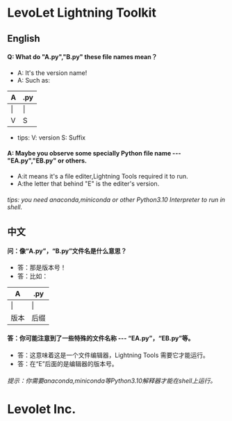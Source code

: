 # LevoLet Lightning Toolkit
## English
#### Q: What do "A.py","B.py" these file names mean？
- A: It's the version name!
- A: Such as:

| A | .py |
| --- | --- |
| \| | \| | 
| V | S |

- tips: V: version S: Suffix
#### A: Maybe you observe some specially Python file name --- "EA.py","EB.py" or others.
- A:it means it's a file editer,Lightning Tools required it to run.
- A:the letter that behind "E" is the editer's version.
###### tips: you need anaconda,miniconda or other Python3.10 Interpreter to run in shell.

## 中文
#### 问：像“A.py”，“B.py”文件名是什么意思？
- 答：那是版本号！
- 答：比如：

| A | .py |
| --- | --- |
| \| | \| | 
| 版本 | 后缀 |

#### 答：你可能注意到了一些特殊的文件名称 --- “EA.py”，“EB.py”等。
- 答：这意味着这是一个文件编辑器，Lightning Tools 需要它才能运行。
- 答：在“E”后面的是编辑器的版本号。
###### 提示：你需要anaconda,miniconda等Python3.10解释器才能在shell上运行。
#
# Levolet Inc.